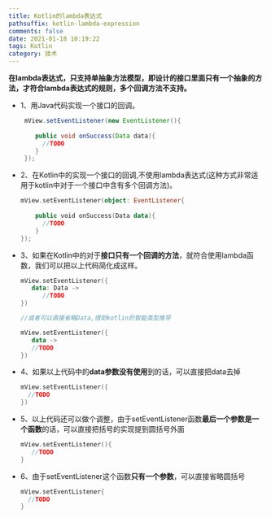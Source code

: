 ```yaml
---
title: Kotlin的lambda表达式
pathsuffix: kotlin-lambda-expression
comments: false
date: 2021-01-18 10:19:22
tags: Kotlin
category: 技术
---
```

**在lambda表达式，只支持单抽象方法模型，即设计的接口里面只有一个抽象的方法，才符合lambda表达式的规则，多个回调方法不支持。**

- 1、用Java代码实现一个接口的回调。

  ```java
   mView.setEventListener(new EventListener(){
   
      public void onSuccess(Data data){
        //TODO
      }
   });
  ```

- 2、在Kotlin中的实现一个接口的回调,不使用lambda表达式(这种方式非常适用于kotlin中对于一个接口中含有多个回调方法)。

  ```kotlin
  mView.setEventListener(object: EventListener{
       
      public void onSuccess(Data data){
        //TODO
      }
  });
  ```

- 3、如果在Kotlin中的对于**接口只有一个回调的方法**，就符合使用lambda函数，我们可以把以上代码简化成这样。

  ```kotlin
  mView.setEventListener({
     data: Data ->
        //TODO
  })
  
  //或者可以直接省略Data,借助kotlin的智能类型推导
  
  mView.setEventListener({
     data ->
     //TODO
  })
  ```

- 4、如果以上代码中的**data参数没有使用**到的话，可以直接把data去掉

  ```kotlin
  mView.setEventListener({
    //TODO
  })
  ```

- 5、以上代码还可以做个调整，由于setEventListener函数**最后一个参数是一个函数**的话，可以直接把括号的实现提到圆括号外面

  ```kotlin
  mView.setEventListener(){
     //TODO
  }
  ```

- 6、由于setEventListener这个函数**只有一个参数**，可以直接省略圆括号

  ```kotlin
  mView.setEventListener{
    //TODO
  }
  ```